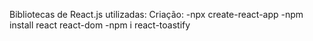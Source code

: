 Bibliotecas de React.js utilizadas:
Criação:
-npx create-react-app
-npm install react react-dom
-npm i react-toastify
